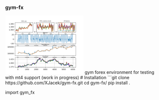 
### gym-fx
<img src="doc/report.png" width="50%">
gym forex environment for testing with mt4 support (work in progress)
# Installation
```git clone https://github.com/XJacek/gym-fx.git
cd gym-fx/
pip install .

import gym_fx
```
